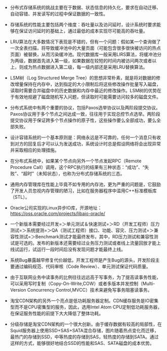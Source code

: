 - 分布式存储系统的挑战主要在于数据、状态信息的持久化，要求在自动迁移、自动容错、并发读写的过程中保证数据的一致性。

- 存储系统的性能主要包括两个维度：吞吐量以及访问延时，设计系统时要求能够在保证访问延时的基础上，通过最低的成本实现尽可能高的吞吐量。

- LRU算法在大多数情况下表现是不错的，但有一个问题：假如某一个查询做了一次全表扫描，将导致缓冲池中的大量页面（可能包含很多很快被访问的热点页面）被替换，从而污染缓冲池。现代数据库一般采用LIRS算法，将缓冲池分为两级，数据首先进入第一级，如果数据在较短的时间内被访问两次或者以上，则成为热点数据进入第二级，每一级内部还是采用LRU替换算法。

- LSM树（Log Structured Merge Tree）的思想非常朴素，就是将对数据的修改增量保持在内存中，达到指定的大小限制后将这些修改操作批量写入磁盘，读取时需要合并磁盘中的历史数据和内存中最近的修改操作。LSM树的优势在于有效地规避了磁盘随机写入问题，但读取时可能需要访问较多的磁盘文件。

- 分布式系统中有两个重要的协议，包括Paxos选举协议以及两阶段提交协议。Paxos协议用于多个节点之间达成一致，往往用于实现总控节点选举。两阶段提交协议用于保证跨多个节点操作的原子性，这些操作要么全部成功，要么全部失败。

- 设计容错系统的一个基本原则是：网络永远是不可靠的，任何一个消息只有收到对方的回复后才可以认为发送成功，系统设计时总是假设网络将会出现异常并采取相应的处理措施。

- 在分布式系统中，如果某个节点向另外一个节点发起RPC（Remote Procedure Call）调用，这个RPC执行的结果有三种状态：“成功”、“失败”、“超时”（未知状态），也称为分布式存储系统的三态。

- 通用内存管理库在性能上毕竟不如专用的内存池，更为严重的问题是，它鼓励了开发人员忽视内存管理的陋习，比如在服务器程序中滥用C++标准模板库（STL）。

- Oracle公司实现的Linux异步IO库，开源地址：https://oss.oracle.com/projects/libaio-oracle/

- 一个新版本需要经过开发=＞单元测试＆快速测试=＞RD（开发工程师）压力测试=＞系统提测=＞QA（测试工程师）接口、功能、容灾、压力测试=＞兼容性测试=＞Benchmark测试才能最终发布，其中，RD压力测试和兼容性测试是可选的。发布的新版本还需要经过业务压力测试或者线上流量回放才能上线试运行，试运行一段时间后没有发现问题才能最终上线。

- 系统Bug暴露越早修复代价越低，开发工程师是产生Bug的源头，开发阶段主要通过编码规范、代码审核（Code Review）、单元测试保证代码质量。

- 由于互联网业务中读事务的比例往往远远高于写事务，为了提高读事务性能，可以采用写时复制（Copy-On-Write,COW）或者多版本并发控制（Multi-Version Concurrency Control,MVCC）技术来避免写事务阻塞读事务。

- 淘宝CDN架构的另外一个亮点是低功耗服务器定制。CDN缓存服务是IO密集型而不是CPU密集型的服务，因此，选用Intel Atom CPU定制低功耗服务器，在保证服务性能的前提下大大降低了整体功耗。

- 分级存储是淘宝CDN架构的一个很大创新。由于缓存数据有较高的局部性，在Squid服务器上使用SSD+SAS+SATA混合存储，图片随着热点变化而迁移，最热门的存储到SSD，中等热度的存储到SAS，轻热度的存储到SATA。通过这样的方式，能够很好地结合SSD的性能和SAS、SATA磁盘的成本优势。

